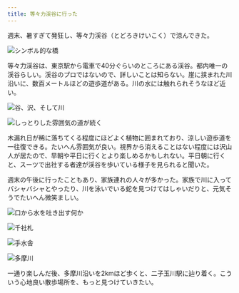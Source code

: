 ```yaml
---
title: 等々力渓谷に行った
---
```

週末、暑すぎて発狂し、等々力渓谷（とどろきけいこく）で涼んできた。

![](https://lh4.googleusercontent.com/0QwpAO7DLChih2rI4DFM949EC8FO84MlyMDcrJYQcgdzClekoakJ9sOyl8y0evQ51Mim2BFg9Lz3XLDoeB346T0sOYw9uTqjfXP4BljeF9VzKTiZw78AOF6-cTm3j5rHHT2r-_F-xYnB5tdvDrO5c7s "シンボル的な橋")

等々力渓谷は、東京駅から電車で40分ぐらいのところにある渓谷。都内唯一の渓谷らしい。渓谷のプロではないので、詳しいことは知らない。崖に挟まれた川沿いに、数百メートルほどの遊歩道がある。川の水には触れられそうなほど近い。

![](https://lh6.googleusercontent.com/pI25jbrBX8q8TDArJEfk7FsUit1wP8kMV-avKnPeLF2YvRd5FNFdkpQIO0n2pepUykbTu_nbcV2QY0OyH6qNCK_22GMUuN6dbqtez-MqmahRU-QwNx-J876ibo-7prIF9IHq-dxthGs8BUfZgU4Jn2U "谷、沢、そして川")

![](https://lh5.googleusercontent.com/_BKEIUSvzv1fdtfYkOgVhjmI23cjoWmFx6z_zAmMODIIivM47oXzTpingFPkS3RFkNdoaZgRQpGpLIO97Kwc1lWarf0gHLgZ5wo1oC8A9rI5C3w37iBX0cHcC2FMPyXEDJdImLz4dBuaiWrzNSzHw7Q "しっとりした雰囲気の道が続く")

木漏れ日が稀に落ちてくる程度にほどよく植物に囲まれており、涼しい遊歩道を一往復できる。たいへん雰囲気が良い。視界から消えることはない程度には沢山人が居たので、早朝や平日に行くとより楽しめるかもしれない。平日朝に行くと、スーツで出社する者達が渓谷を歩いている様子を見られると聞いた。

週末の午後に行ったこともあり、家族連れの人々が多かった。家族で川に入ってバシャバシャとやったり、川を泳いでいる蛇を見つけてはしゃいだりと、元気そうでたいへん微笑ましい。

![](https://lh4.googleusercontent.com/QgPbCQA2MBcifgyQtjga1zDzUzxiaxTpIKVQNAHuSY82FFv5qaf20Palx6mc_-57fMwZyWsdVqnBR7YL_2t7v77N7zqAK3GFOw6QJX6KjW9gjqonVFk3iQDwapaKFrbLhJfNvYtPdFIM1YEQuFYTTYg "口から水を吐き出す何か")

![](https://lh3.googleusercontent.com/VXQJdfZLpmYthhIvLm9XXzh8mp5Zc9ayEWCXVAw1qSk6sxl-_WLPImVrQjG4rhAVwHM_1LGI8IQqKPXCVB19MzisZiuQBc5mnaxspUANL9fhLz_sOuaAbwf1tQvA6qIrtU5l_PewPQtJQuZ8aoWpQLA "千社札")

![](https://lh5.googleusercontent.com/Wdai5E8iUn6RemMJqqlMUP1BPIGRmtuJJCGSQ7cvaItrWnXeeHkyt6BSQ8nv4dwxvQA_xOndkZZbECKV6ojeg7n_McdnR9v6jYWX4gLBIBfalNoOxGEmIQnMQPeRsy2jvIIT6aNS7RRKvtjMqVu38NY "手水舎")

![](https://lh6.googleusercontent.com/vpglW726lxzjjovWfVn5cUMaqJMdvlgQsf0Mz-sAj0KiwLQ9Dp8Cg5RELOlOBzswEApmsRyt6tY26Tj2KcjvzQDqf3iaY4yOXFpeaEz19lR6emxQ9VUGsSYfdkba55Sqjp1t1Xzk0T1cYIaAaxOQBBw "多摩川")

一通り楽しんだ後、多摩川沿いを2kmほど歩くと、二子玉川駅に辿り着く。こういう心地良い散歩場所を、もっと見つけていきたい。
